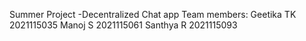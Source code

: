 Summer Project -Decentralized Chat app
Team members:
     Geetika TK  2021115035
     Manoj S     2021115061
     Santhya R   2021115093
